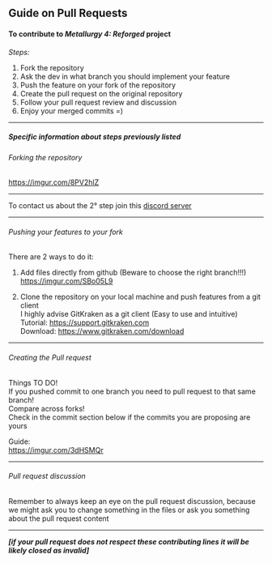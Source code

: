 ## Guide on Pull Requests

#### To contribute to *Metallurgy 4: Reforged* project

*Steps:*
1. Fork the repository
2. Ask the dev in what branch you should implement your feature
3. Push the feature on your fork of the repository
4. Create the pull request on the original repository
5. Follow your pull request review and discussion
6. Enjoy your merged commits =)

---

##### Specific information about steps previously listed


###### Forking the repository
https://imgur.com/8PV2hlZ

---
To contact us about the 2° step join this [discord server](https://discord.gg/yDumVrs)

---
###### Pushing your features to your fork
There are 2 ways to do it:

1. Add files directly from github (Beware to choose the right branch!!!)<br>
https://imgur.com/SBo05L9

2. Clone the repository on your local machine and push features from a git client<br>
I highly advise GitKraken as a git client (Easy to use and intuitive)<br>
Tutorial: https://support.gitkraken.com<br>
Download: https://www.gitkraken.com/download

---
###### Creating the Pull request
Things TO DO!<br>
If you pushed commit to one branch you need to pull request to that same branch!<br>
Compare across forks!<br>
Check in the commit section below if the commits you are proposing are yours

Guide: <br>
https://imgur.com/3dHSMQr

---
###### Pull request discussion
Remember to always keep an eye on the pull request discussion, because we might ask you to change something in the files or ask you something about the pull request content

---
***[if your pull request does not respect these contributing lines it will be likely closed as invalid]***
